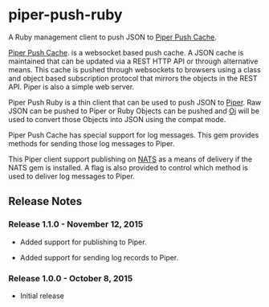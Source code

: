 # piper-push-ruby

A Ruby management client to push JSON to [Piper Push Cache](http://www.piperpushcache.com/index.html).

[Piper Push Cache](http://www.piperpushcache.com/index.html). is a websocket
based push cache. A JSON cache is maintained that can be updated via a REST HTTP
API or through alternative means. This cache is pushed through websockets to
browsers using a class and object based subscription protocol that mirrors the
objects in the REST API. Piper is also a simple web server.

Piper Push Ruby is a thin client that can be used to push JSON to
[Piper](http://www.piperpushcache.com/index.html). Raw JSON can be pushed to
Piper or Ruby Objects can be pushed and [Oj](http://www.ohler.com/oj) will be
used to convert those Objects into JSON using the compat mode.

Piper Push Cache has special support for log messages. This gem provides methods
for sending those log messages to Piper.

This Piper client support publishing on [NATS](http://nats.io) as a means of
delivery if the NATS gem is installed. A flag is also provided to control which
method is used to deliver log messages to Piper.

## Release Notes

### Release 1.1.0 - November 12, 2015

 - Added support for publishing to Piper.

 - Added support for sending log records to Piper.

### Release 1.0.0 - October 8, 2015

 - Initial release



